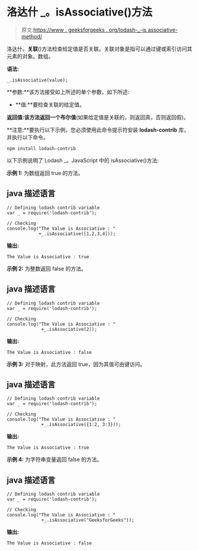 # 洛达什 _。isAssociative()方法

> 原文:[https://www . geeksforgeeks . org/lodash-_-is associative-method/](https://www.geeksforgeeks.org/lodash-_-isassociative-method/)

洛达什。**关联**()方法检查给定值是否关联。关联对象是指可以通过键或索引访问其元素的对象。数组。

**语法:**

```
_.isAssociative(value);

```

**参数:**该方法接受如上所述的单个参数，如下所述:

*   **值:**要检查关联的给定值。

**返回值:**该方法返回一个**布尔值**(如果给定值是关联的，则返回真，否则返回假)。

**注意:**要执行以下示例，您必须使用此命令提示符安装 **lodash-contrib** 库，并执行以下命令。

```
npm install lodash-contrib

```

以下示例说明了 Lodash _。JavaScript 中的 isAssociative()方法:

**示例 1:** 为数组返回 true 的方法。

## java 描述语言

```
// Defining lodash contrib variable
var _ = require('lodash-contrib'); 

// Checking
console.log("The Value is Associative : " 
            +_.isAssociative([1,2,3,4]));
```

**输出:**

```
The Value is Associative : true

```

**示例 2:** 为整数返回 false 的方法。

## java 描述语言

```
// Defining lodash contrib variable
var _ = require('lodash-contrib'); 

// Checking
console.log("The Value is Associative : " 
             +_.isAssociative(2));
```

**输出:**

```
The Value is Associative : false

```

**示例 3:** 对于映射，此方法返回 true，因为其值可由键访问。

## java 描述语言

```
// Defining lodash contrib variable
var _ = require('lodash-contrib'); 

// Checking
console.log("The Value is Associative : " 
             +_.isAssociative({1:2, 3:3}));
```

**输出:**

```
The Value is Associative : true

```

**示例 4:** 为字符串变量返回 false 的方法。

## java 描述语言

```
// Defining lodash contrib variable
var _ = require('lodash-contrib'); 

// Checking
console.log("The Value is Associative : " 
             +_.isAssociative("GeeksforGeeks"));
```

**输出:**

```
The Value is Associative : false

```
